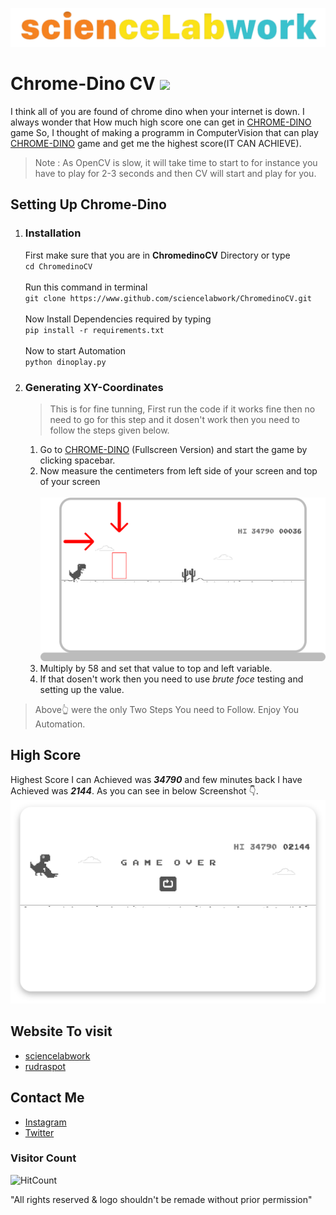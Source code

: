 ![logo](https://github.com/scienceLabwork/Rock_paper_scissor/blob/master/Wholelogo%20copy%202.png)

# Chrome-Dino CV <img src="https://media.giphy.com/media/J4reC3QtQeQNoVQM6U/giphy.gif" width="25px">
I think all of you are found of chrome dino when your internet is down. I always wonder that How much high score one can get in [CHROME-DINO](chrome://dino) game So, I thought of making a programm in ComputerVision that can play [CHROME-DINO](chrome://dino) game and get me the highest score(IT CAN ACHIEVE).

> Note : As OpenCV is slow, it will take time to start to for instance you have to play for 2-3 seconds and then CV will start and play for you.

## Setting Up Chrome-Dino

1. ### Installation <br>
    First make sure that you are in **ChromedinoCV** Directory or type<br>
    `cd ChromedinoCV`<br><br>
    Run this command in terminal<br>
    `git clone https://www.github.com/sciencelabwork/ChromedinoCV.git`<br><br>
    Now Install Dependencies required by typing<br>
    `pip install -r requirements.txt`<br><br>
    Now to start Automation <br>
    `python dinoplay.py`

2. ### Generating XY-Coordinates
    > This is for fine tunning, First run the code if it works fine then no need to go for this step and it dosen't work then you need to follow the steps given below.<br>
    1. Go to [CHROME-DINO](chrome://dino) (Fullscreen Version) and start the game by clicking spacebar.
    2. Now measure the centimeters from left side of your screen and top of your screen <br><br>
    ![chrome-dino-sciencelabwork](images/mockup1.png)<br>
    3. Multiply by 58 and set that value to top and left variable.
    4. If that dosen't work then you need to use _brute foce_ testing and setting up the value.

> Above👆 were the only Two Steps You need to Follow. Enjoy You Automation.

## High Score

Highest Score I can Achieved was ***34790*** and few minutes back I have Achieved was ***2144***. As you can see in below Screenshot 👇.
![high score in dino](images/highscore.png)

## Website To visit

* [sciencelabwork](http://www.sciencelabwork.cf) <br>
* [rudraspot](http://rudraspot.me)

## Contact Me

* [Instagram](https://www.instagram.com/rudra_shah_) <br>
* [Twitter](https://www.twitter.com/labworkscience)

### Visitor Count <br>
![HitCount](https://views.whatilearened.today/views/github/scienceLabwork/chromedinoCV.svg)

"All rights reserved & logo shouldn't be remade without prior permission"